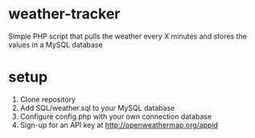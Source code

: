 # weather-tracker
Simple PHP script that pulls the weather every X minutes and stores the values in a MySQL database

# setup
1. Clone repository
2. Add SQL/weather.sql to your MySQL database
3. Configure config.php with your own connection database
4. Sign-up for an API key at http://openweathermap.org/appid

